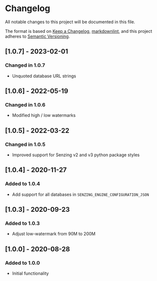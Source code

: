 # Changelog

All notable changes to this project will be documented in this file.

The format is based on [Keep a Changelog](https://keepachangelog.com/en/1.0.0/),
[markdownlint](https://dlaa.me/markdownlint/),
and this project adheres to [Semantic Versioning](https://semver.org/spec/v2.0.0.html).

## [1.0.7] - 2023-02-01

### Changed in 1.0.7

- Unquoted database URL strings

## [1.0.6] - 2022-05-19

### Changed in 1.0.6

- Modified high / low watermarks

## [1.0.5] - 2022-03-22

### Changed in 1.0.5

- Improved support for Senzing v2 and v3 python package styles

## [1.0.4] - 2020-11-27

### Added to 1.0.4

- Add support for all databases in `SENZING_ENGINE_CONFIGURATION_JSON`

## [1.0.3] - 2020-09-23

### Added to 1.0.3

- Adjust low-watermark from 90M to 200M

## [1.0.0] - 2020-08-28

### Added to 1.0.0

- Initial functionality
